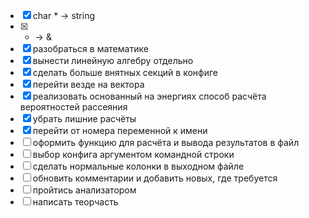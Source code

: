 
* [x] char * -> string
* [x] * -> &
* [x] разобраться в математике
* [x] вынести линейную алгебру отдельно
* [x] сделать больше внятных секций в конфиге
* [x] перейти везде на вектора
* [x] реализовать основанный на энергиях способ расчёта вероятностей рассеяния
* [x] убрать лишние расчёты
* [x] перейти от номера переменной к имени
* [ ] оформить функцию для расчёта и вывода результатов в файл
* [ ] выбор конфига аргументом командной строки
* [ ] сделать нормальные колонки в выходном файле
* [ ] обновить комментарии и добавить новых, где требуется
* [ ] пройтись анализатором
* [ ] написать теорчасть
